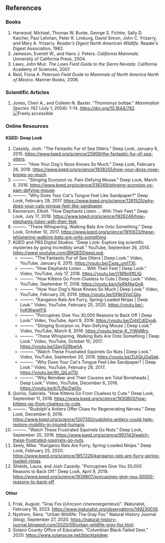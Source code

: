 <!--
title: Mammals
icon: otter
owner: August Frisk
-->
## References

### Books
1. Harwood, Michael, Thomas W. Burke, George S. Fichter, Sally D. Kaicher, Paul Lehman, Peter R. Limburg, David Simon, John C. Yrizarry, and Mary A. Yrizarry. *Reader’s Digest North American Wildlife*. Reader’s Digest Association, 1982.
1. Jameson, Everett W., and Hans J. Peters. *California Mammals*. University of California Press, 2004.
1. Laws, John Muir. *The Laws Field Guide to the Sierra Nevada*. California Academy of Sciences, 2007.
1. Reid, Fiona A. *Peterson Field Guide to Mammals of North America North of Mexico*. Mariner Books, 2006.


### Scientific Articles
1. Jones, Cheri A., and Colleen N. Baxter. “Thomomys bottae.” *Mammalian Species 742* (July 1, 2004): 1–14. https://doi.org/10.1644/742. ![Freely accessible]


### Online Resources
#### KQED: Deep Look
1. Cassidy, Josh. "The Fantastic Fur of Sea Otters." Deep Look, January 6, 2015. https://www.kqed.org/science/25908/the-fantastic-fur-of-sea-otters.
1. ———. "How Your Dog's Nose Knows So Much." Deep Look, February 26, 2019. https://www.kqed.org/science/1938255/how-your-dogs-nose-knows-so-much.
1. ———. "Stinging Scorpion vs. Pain-Defying Mouse." Deep Look, March 8, 2016. https://www.kqed.org/science/518349/stinging-scorpion-vs-pain-defying-mouse.
1. ———. "Why Does Your Cat's Tongue Feel Like Sandpaper?" Deep Look, February 28, 2017. https://www.kqed.org/science/1391525/why-does-your-cats-tongue-feel-like-sandpaper.
1. Kennerson, Elliott. "How Elephants Listen ... With Their Feet." Deep Look, July 17, 2018. https://www.kqed.org/science/1926248/how-elephants-listen-with-their-feet.
1. ———. "These Whispering, Walking Bats Are Onto Something." Deep Look, October 10, 2017. https://www.kqed.org/science/1915923/these-whispering-walking-bats-are-onto-something.
1. KQED and PBS Digital Studios. “Deep Look: Explore big scientific mysteries by going incredibly small.” YouTube, September 26, 2014. https://www.youtube.com/@KQEDDeepLook.
   * ———. "The Fantastic Fur of Sea Otters | Deep Look." Video, YouTube, January 6, 2015. https://youtu.be/Zxqg_um1TXI.
   * ———. "How Elephants Listen ... With Their Feet | Deep Look." Video, YouTube, July 17, 2018. https://youtu.be/iYM9oXftLIQ.
   * ———. "How Kittens Go From Clueless to Cute | Deep Look." Video, YouTube, September 11, 2018. https://youtu.be/o1xRlkNwQy8.
   * ———. "How Your Dog's Nose Knows So Much | Deep Look." Video, YouTube, February 26, 2019. https://youtu.be/Gf4k0VgCQjg.
   * ———. "Kangaroo Rats Are Furry, Spring-Loaded Ninjas | Deep Look." Video, YouTube, February 25, 2020. https://youtu.be/-hyKWwiefF8.
   * ———. "Porcupines Give You 30,000 Reasons to Back Off | Deep Look." Video, YouTube, April 9, 2019. https://youtu.be/ZphlCdI2yqA.
   * ———. "Stinging Scorpion vs. Pain-Defying Mouse | Deep Look." Video, YouTube, March 8, 2016. https://youtu.be/w-K_YtWqMro.
   * ———. "These Whispering, Walking Bats Are Onto Something | Deep Look." Video, YouTube, October 10, 2017. https://youtu.be/l2py029bwhA.
   * ———. "Watch These Frustrated Squirrels Go Nuts | Deep Look." Video, YouTube, September 20, 2016. https://youtu.be/ZUjQtJGaSpk.
   * ———. "Why Does Your Cat's Tongue Feel Like Sandpaper? | Deep Look." Video, YouTube, February 28, 2017. https://youtu.be/9h_QtLol75I.
   * ———. "Why Reindeer and Their Cousins are Total Boneheads | Deep Look." Video, YouTube, December 6, 2016. https://youtu.be/b7LINcDwl3o.
1. Quirós, Gabriela. "How Kittens Go From Clueless to Cute." Deep Look, September 11, 2018. https://www.kqed.org/science/1930803/how-kittens-go-from-clueless-to-cute.
1. ———. "Rudolph's Antlers Offer Clues for Regenerating Nerves." Deep Look, December 6, 2016. https://www.kqed.org/science/1207350/rudolphs-antlers-could-help-restore-mobility-in-injured-humans.
1. ———. "Watch These Frustrated Squirrels Go Nuts." Deep Look, September 20, 2016. https://www.kqed.org/science/993143/watch-these-frustrated-squirrels-go-nuts.
1. Seely, Mike. "Kangaroo Rats Are Furry, Spring-Loaded Ninjas." Deep Look, February 25, 2020. https://www.kqed.org/science/1957226/kangaroo-rats-are-furry-spring-loaded-ninjas.
1. Shields, Laura, and Josh Cassidy. "Porcupines Give You 30,000 Reasons to Back Off." Deep Look, April 9, 2019. https://www.kqed.org/science/1939807/porcupines-give-you-30000-reasons-to-back-off.


#### Other
1. Frisk, August. "Gray Fox (*Urocyon cinereoargenteus*)". iNaturalist, February 19, 2023. https://www.inaturalist.org/observations/149230035.
1. Nystrom, Siera. "Urban Wildlife: The Gray Fox." Natural History Journal (blog), September 27, 2020. https://natural-history-journal.blogspot.com/2020/09/urban-wildlife-gray-fox.html.
1. Solano County Office of Education. “Columbian Black-Tailed Deer,” 2020. https://www.solanocoe.net/blacktaildeer.


<!-- badges -->
[Freely accessible]: https://img.shields.io/badge/Freely%20accessible-informational?style=flat-square&logo=data%3Aimage%2Fpng%3Bbase64%2CiVBORw0KGgoAAAANSUhEUgAAAIwAAACgCAYAAADeroRzAAAFfElEQVR4Xu2b7VnrMBhDy1owA%2BwAg8EOMAOs1dv0ueEJbdPYsfwln%2FzFFpF0%2BiZN4OHAcXj%2Ffj6%2BPn4GJfFwOoIWmi4azvzxdKi7HAkie2ByALIFnDNAlsDEXGK2yk%2F5%2BcfPy%2BHt6csqYyszNaZJKFAuU8cCmJZBuQSqd3C6BqYnUFzA6RaYnmGZ4elx2nQHjAMoPU%2BbroBxhKW3adMNMM6w9ARN88C08kwl9Otz6rrW72uaBmY0WGbYWn7g1ywwo8LSOjRNAjM6LC1D0yQwI9zght7rtHZP0xwwwHKNUkvQNAUMsKzPnVagaQYYYNm%2BSLUADcBs99TMCoD5X0Xt6RJTRE%2FnmoP06hOmRgGqB2M1zn2CIAZwNTRDAZMr6NLPjXL5CIGrKjClPqGlAi7lp%2BaUsQemFCzLT2cJcGr4OoMaMoZyrMkdquo%2BZa%2F33P5qTRlLYGp9%2Bi7hyg1NDZ9VgMkZZI0Q702hnF5rTBkrYFqDZQYpJzSlPRcHxim8mPubXL4BJqaFxdrSwe05zRzQlPZtMWFKh7YHllyXp9LeiwKT64lo6dAAJiWBiL0OIznC7upSVQ41PihFJ4wqqGUTNUJLhUaVQw3vXQNTI7BUWFT3MrW8A4yKgEid1Ps5e2BUY3jupfa7okg%2Bbi7fC00tWIq%2BfFQDUzM0BSxLjdBsWvBc7JIUGkpoGS2EF3quoevWJk5LXgEmtE3WnRMAGECISgBgouJicZfAtHRNHw0hgBmt8US%2FAJMY4GjbAWa0xhP9AkxigKNtB5jRGk%2F0CzCJAY62HWBGazzRL8AkBjjadoAZrfFEvwCTGOBo2wFmtMYT%2FQJMYoCjbQeY0RpP9AswiQGOth1gRms80S%2FAJAY42nYJMOo%2F8B6thJJ%2BU%2F%2F4bBcwe%2F%2BfpmQw%2FK7tBPb8b1cUMEyS7RJ6XRE6eYKBAZZeUQg%2F7xBoNoEBlPDAXVbeA%2BcuMMDigkC8jzVoVoEBlviQ3XbcguYmMMDiVv1%2BP5fQXAEDLPvDdd25hAZgXFsW%2BloFhukiTNlMaobmz4QBGLOWhXaugAEWYbqmUhM0vxMGYExbFtr6BYaXicJUjaWml5XnCcN0MW5ZbA1gxIG6ywGMe8NifwAjDtRdDmDcGxb7AxhxoO5yAOPesNgfwIgDdZcDGPeGxf4ARhyouxzAuDcs9gcw4kDd5QDGvWGxP4ARB%2BouBzDuDYv9AYw4UHc5gHFvWOwPYMSBussBjHvDYn8AIw7UXQ5g3BsW%2BwMYcaDucgDj3rDYH8CIA3WXAxj3hsX%2BAEYcqLscwLg3LPYHMOJA3eUAxr1hsT%2BAEQfqLgcw7g2L%2FQGMOFB3OYBxb1jsD2DEgbrLAYx7w2J%2FACMO1F0OYNwbFvsDGHGg7nIA496w2B%2FAiAN1lwMY94bF%2FgBGHKi7HMC4Nyz2BzDiQN3lAMa9YbE%2FgBEH6i4HMO4Ni%2F0BjDhQdzmAcW9Y7A9gxIG6ywGMe8NifwAjDtRdDmDcGxb7AxhxoO5yAOPesNgfwIgDdZcDGPeGxf4ARhyouxzAuDcs9gcw4kDd5QDGvWGxP4ARB%2BouBzDuDYv9AYw4UHc5gHFvWOwPYMSBussBjHvDYn8AIw7UXQ5g3BsW%2BwMYcaDucmdg3r%2Bfj6%2BPn%2B5e8ZeYwMfPy%2BEMzHQcT0eiHtvNE3iYDoAxb1lo7w8wTBlhsoZS83D5nTAAY9iy0NJNYIBGmLCR1PLW5c%2BEARijloVW7gIDNMKkDaSWsEx2riYM35oMWhZZuITlLjBMGlHqncrcgmUTGKDptO3E016DJQgYLlGJ6Xe0%2FR4os43Ve5hbPnl90FH7kacaAkvUhFn%2Bfl5WRrbR6PLpZeLb01fU0IhavOabydMoETdOK3SSrDn6B8v77gU79UcnAAAAAElFTkSuQmCC
